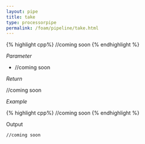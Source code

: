 ```yaml
---
layout: pipe
title: take
type: processorpipe
permalink: /foam/pipeline/take.html
---
```



{% highlight cpp%}
//coming soon
{% endhighlight %}



*Parameter*

- //coming soon

*Return*

//coming soon

*Example*

{% highlight cpp%}
//coming soon
{% endhighlight %}

Output

    //coming soon
